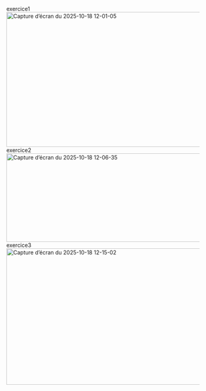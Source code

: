 exercice1 
<img width="898" height="352" alt="Capture d’écran du 2025-10-18 12-01-05" src="https://github.com/user-attachments/assets/b0586db8-474c-4049-b90c-5e7267f973bf" />
exercice2
<img width="898" height="231" alt="Capture d’écran du 2025-10-18 12-06-35" src="https://github.com/user-attachments/assets/fe70e176-9839-466a-9056-f6f803f6a6fb" />
exercice3
<img width="898" height="356" alt="Capture d’écran du 2025-10-18 12-15-02" src="https://github.com/user-attachments/assets/2b99a1b8-3b7c-4197-b5e0-c94162a08139" />
